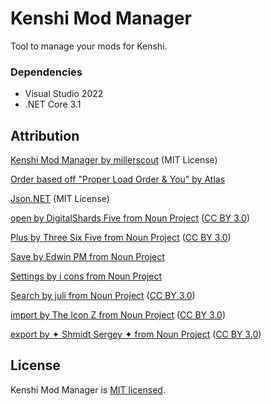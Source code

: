 # Kenshi Mod Manager
 
Tool to manage your mods for Kenshi.

### Dependencies

- Visual Studio 2022
- .NET Core 3.1

## Attribution

[Kenshi Mod Manager by millerscout](https://github.com/millerscout/Kenshi-Mod-Manager) (MIT License)

[Order based off "Proper Load Order & You" by Atlas](https://steamcommunity.com/sharedfiles/filedetails/?id=1850250979)

[Json.NET](https://www.newtonsoft.com/json) (MIT License)

[open by DigitalShards Five from Noun Project](https://thenounproject.com/icon/open-1904155/) ([CC BY 3.0](https://creativecommons.org/licenses/by/3.0/))

[Plus by Three Six Five from Noun Project](https://thenounproject.com/icon/plus-2048207/) ([CC BY 3.0](https://creativecommons.org/licenses/by/3.0/))

[Save by Edwin PM from Noun Project](https://thenounproject.com/icon/save-1031851/)

[Settings by i cons from Noun Project](https://thenounproject.com/icon/settings-2650523/)

[Search by juli from Noun Project](https://thenounproject.com/icon/search-875352/) ([CC BY 3.0](https://creativecommons.org/licenses/by/3.0/))

[import by The Icon Z from Noun Project](https://thenounproject.com/icon/import-3323719/) ([CC BY 3.0](https://creativecommons.org/licenses/by/3.0/))

[export by ✦ Shmidt Sergey ✦ from Noun Project](https://thenounproject.com/icon/export-534720/) ([CC BY 3.0](https://creativecommons.org/licenses/by/3.0/))

## License

Kenshi Mod Manager is [MIT licensed](./LICENSE).
